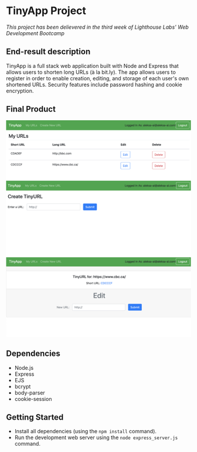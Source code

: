 # TinyApp Project

*This project has been delievered in the third week of Lighthouse Labs' Web Development Bootcamp*

## End-result description

TinyApp is a full stack web application built with Node and Express that allows users to shorten long URLs (à la bit.ly).
The app allows users to register in order to enable creation, editing, and storage of each user's own shortened URLs.
Security features include password hashing and cookie encryption.

## Final Product

!["Screenshot of URLs page"](docs/urls-page.png)
!["Screenshot of create page"](docs/create-page.png)
!["Screenshot of edit page"](docs/edit-page.png)

## Dependencies

- Node.js
- Express
- EJS
- bcrypt
- body-parser
- cookie-session

## Getting Started

- Install all dependencies (using the `npm install` command).
- Run the development web server using the `node express_server.js` command.
